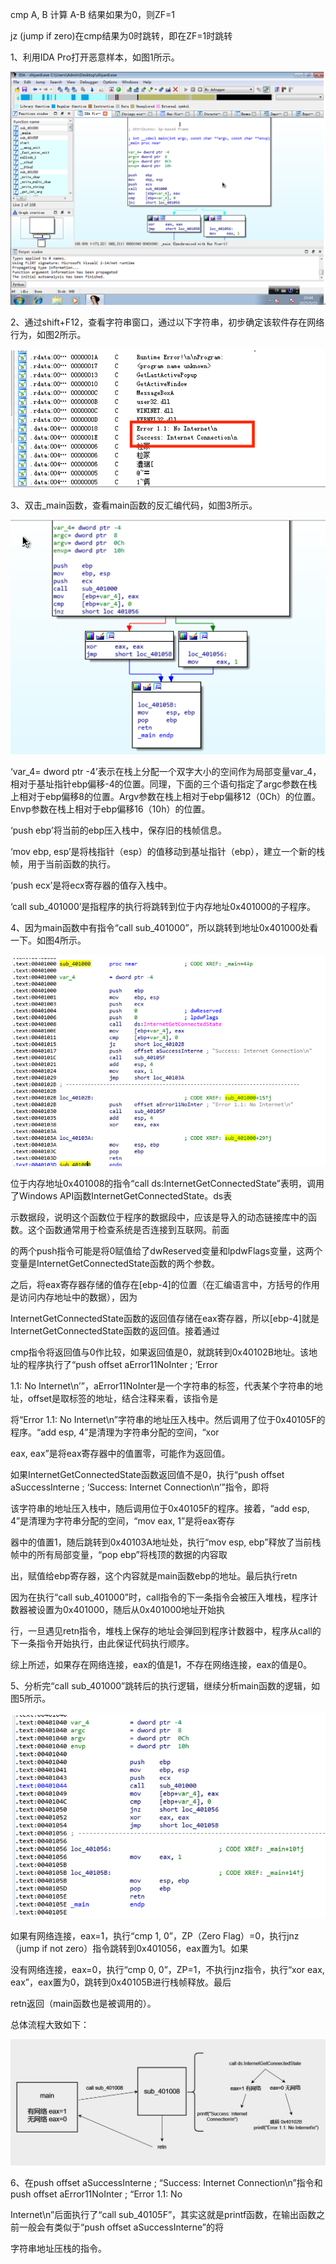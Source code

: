 cmp A, B 计算 A-B 结果如果为0，则ZF=1

jz (jump if zero)在cmp结果为0时跳转，即在ZF=1时跳转



1、利用IDA Pro打开恶意样本，如图1所示。

<img src="assets/image-20250519220934854.png" alt="image-20250519220934854" style="zoom:67%;" />

2、通过shift+F12，查看字符串窗口，通过以下字符串，初步确定该软件存在网络行为，如图2所示。

<img src="assets/image-20250519221000220.png" alt="image-20250519221000220" style="zoom:67%;" />

3、双击_main函数，查看main函数的反汇编代码，如图3所示。

<img src="assets/image-20250519221040099.png" alt="image-20250519221040099" style="zoom:67%;" />

‘var_4= dword ptr -4’表示在栈上分配一个双字大小的空间作为局部变量var_4，相对于基址指针ebp偏移-4的位置。同理，下面的三个语句指定了argc参数在栈上相对于ebp偏移8的位置。Argv参数在栈上相对于ebp偏移12（0Ch）的位置。Envp参数在栈上相对于ebp偏移16（10h）的位置。

‘push ebp’将当前的ebp压入栈中，保存旧的栈帧信息。

‘mov ebp, esp’是将栈指针（esp）的值移动到基址指针（ebp），建立一个新的栈帧，用于当前函数的执行。

‘push ecx’是将ecx寄存器的值存入栈中。

‘call sub_401000’是指程序的执行将跳转到位于内存地址0x401000的子程序。



4、因为main函数中有指令“call sub_401000”，所以跳转到地址0x401000处看一下。如图4所示。

<img src="assets/image-20250519221120562.png" alt="image-20250519221120562" style="zoom:80%;" />

位于内存地址0x401008的指令“call ds:InternetGetConnectedState”表明，调用了Windows API函数InternetGetConnectedState。ds表

示数据段，说明这个函数位于程序的数据段中，应该是导入的动态链接库中的函数。这个函数通常用于检查系统是否连接到互联网。前面

的两个push指令可能是将0赋值给了dwReserved变量和lpdwFlags变量，这两个变量是InternetGetConnectedState函数的两个参数。

之后，将eax寄存器存储的值存在[ebp-4]的位置（在汇编语言中，方括号的作用是访问内存地址中的数据），因为

InternetGetConnectedState函数的返回值存储在eax寄存器，所以[ebp-4]就是InternetGetConnectedState函数的返回值。接着通过

cmp指令将返回值与0作比较，如果返回值是0，就跳转到0x40102B地址。该地址的程序执行了“push offset aError11NoInter ; ‘Error 

1.1: No Internet\n’”，aError11NoInter是一个字符串的标签，代表某个字符串的地址，offset是取标签的地址，结合注释来看，该指令是

将“Error 1.1: No Internet\n”字符串的地址压入栈中。然后调用了位于0x40105F的程序。“add esp, 4”是清理为字符串分配的空间，“xor 

eax, eax”是将eax寄存器中的值置零，可能作为返回值。



如果InternetGetConnectedState函数返回值不是0，执行“push offset aSuccessInterne ; ‘Success: Internet Connection\n’”指令，即将

该字符串的地址压入栈中，随后调用位于0x40105F的程序。接着，“add esp, 4”是清理为字符串分配的空间，“mov eax, 1”是将eax寄存

器中的值置1，随后跳转到0x40103A地址处，执行“mov esp, ebp”释放了当前栈帧中的所有局部变量，“pop ebp”将栈顶的数据的内容取

出，赋值给ebp寄存器，这个内容就是main函数ebp的地址。最后执行retn



因为在执行“call sub_401000”时，call指令的下一条指令会被压入堆栈，程序计数器被设置为0x401000，随后从0x401000地址开始执

行，一旦遇见retn指令，堆栈上保存的地址会弹回到程序计数器中，程序从call的下一条指令开始执行，由此保证代码执行顺序。

综上所述，如果存在网络连接，eax的值是1，不存在网络连接，eax的值是0。



5、分析完“call sub_401000”跳转后的执行逻辑，继续分析main函数的逻辑，如图5所示。

![image-20250519221148857](assets/image-20250519221148857.png)



如果有网络连接，eax=1，执行“cmp 1, 0”，ZP（Zero Flag）=0，执行jnz（jump if not zero）指令跳转到0x401056，eax置为1。如果

没有网络连接，eax=0，执行“cmp 0, 0”，ZP=1，不执行jnz指令，执行“xor eax, eax”，eax置为0，跳转到0x40105B进行栈帧释放。最后

retn返回（main函数也是被调用的）。

总体流程大致如下：

![image-20250519221208843](assets/image-20250519221208843.png)



6、在push offset aSuccessInterne ; “Success: Internet Connection\n”指令和push offset aError11NoInter ; “Error 1.1: No 

Internet\n”后面执行了“call sub_40105F”，其实这就是printf函数，在输出函数之前一般会有类似于“push offset aSuccessInterne”的将

字符串地址压栈的指令。